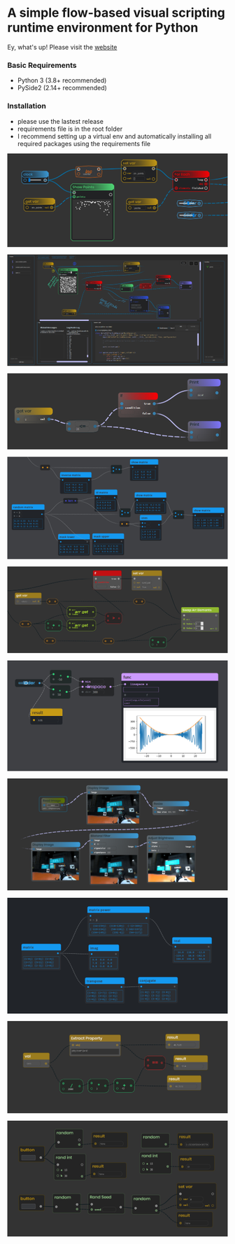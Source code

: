# A simple flow-based visual scripting runtime environment for Python

Ey, what's up! Please visit the [website](https://ryven.org)

### Basic Requirements

- Python 3 (3.8+ recommended)
- PySide2 (2.14+ recommended)

### Installation

- please use the lastest release
- requirements file is in the root folder
- I recommend setting up a virtual env and automatically installing all required packages using the requirements file

![](/docs/images/ryven_screenshot2.png)

![](/docs/images/ui.png)

![](/docs/images/ryven1.png)

![](/docs/images/matrices1.png)

![](/docs/images/checkpoints.png)

![](/docs/images/matplotlib.jpeg)

![](/docs/images/opencv_1.png)

![](/docs/images/matrices2.png)

![](/docs/images/extract_property_1.png)

![](/docs/images/random.png)
